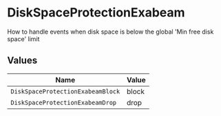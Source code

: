 # DiskSpaceProtectionExabeam

How to handle events when disk space is below the global 'Min free disk space' limit


## Values

| Name                              | Value                             |
| --------------------------------- | --------------------------------- |
| `DiskSpaceProtectionExabeamBlock` | block                             |
| `DiskSpaceProtectionExabeamDrop`  | drop                              |